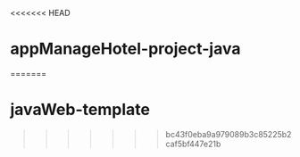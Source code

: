 <<<<<<< HEAD
# appManageHotel-project-java
=======
# javaWeb-template
>>>>>>> bc43f0eba9a979089b3c85225b2caf5bf447e21b
